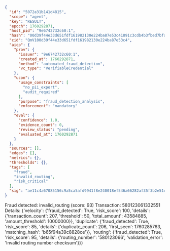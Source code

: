 ```json
{
  "id": "5072a31b141d4815",
  "scope": "agent",
  "key": "RESULT",
  "epoch": 1760292871,
  "host_pid": "9e6742732c60:1",
  "hash": "00d39f44e33d651fdf161982130e224ba87e53c41891c3cdb4b3fbed7bfa3023",
  "cid": "QmV100d39f44e33d651fdf161982130e224ba87e53c4",
  "aicp": {
    "prov": {
      "issuer": "9e6742732c60:1",
      "created_at": 1760292871,
      "method": "automated_fraud_detection",
      "vc_type": "VerifiableCredential"
    },
    "ucon": {
      "usage_constraints": [
        "no_pii_export",
        "audit_required"
      ],
      "purpose": "fraud_detection_analysis",
      "enforcement": "mandatory"
    },
    "eval": {
      "confidence": 1.0,
      "evidence_count": 0,
      "review_status": "pending",
      "evaluated_at": 1760292871
    }
  },
  "sources": [],
  "edges": [],
  "metrics": {},
  "thresholds": {},
  "tags": [
    "fraud",
    "invalid_routing",
    "risk_critical"
  ],
  "sig": "ae11c4a67085156c9a5ca5afd9941f8e240018ef546a66282af35f3b2e51d1a2"
}
```

Fraud detected: invalid_routing (score: 93)
Transaction: 580123061332551
Details: {'velocity': {'fraud_detected': True, 'risk_score': 100, 'details': {'transaction_count': 207, 'threshold': 50, 'total_amount': 43584885, 'amount_threshold': 10000000}}, 'duplicate': {'fraud_detected': True, 'risk_score': 85, 'details': {'duplicate_count': 206, 'first_seen': 1760285763, 'matching_hash': 'b65f94a39c8828ce'}}, 'routing': {'fraud_detected': True, 'risk_score': 95, 'details': {'routing_number': '580123066', 'validation_error': 'Invalid routing number checksum'}}}